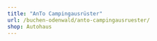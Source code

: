 ```yaml
---
title: "AnTo Campingausrüster"
url: /buchen-odenwald/anto-campingausruester/
shop: Autohaus
---
```

